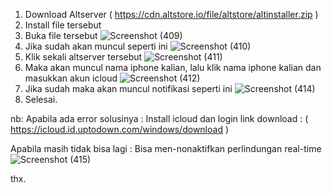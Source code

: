 1. Download Altserver ( https://cdn.altstore.io/file/altstore/altinstaller.zip )
2. Install file tersebut
3. Buka file tersebut ![Screenshot (409)](https://github.com/MBAH-MENETTT/TUTOR-INSTALL-APP-ILEGAL-IPHONE/assets/141905003/c3f36a34-cd64-427a-b1b5-266d6aca923f)
4. Jika sudah akan muncul seperti ini ![Screenshot (410)](https://github.com/MBAH-MENETTT/TUTOR-INSTALL-APP-ILEGAL-IPHONE/assets/141905003/2798e400-4ddc-4a71-8824-90fe3f7f991f)
5. Klik sekali altserver tersebut ![Screenshot (411)](https://github.com/MBAH-MENETTT/TUTOR-INSTALL-APP-ILEGAL-IPHONE/assets/141905003/88521c78-e320-4a6b-a9a1-be2f40a380ce)
6. Maka akan muncul nama iphone kalian, lalu klik nama iphone kalian dan masukkan akun icloud ![Screenshot (412)](https://github.com/MBAH-MENETTT/TUTOR-INSTALL-APP-ILEGAL-IPHONE/assets/141905003/ad537ec3-dfb4-446f-b362-05d04e4dadbb)
7. Jika sudah maka akan muncul notifikasi seperti ini ![Screenshot (414)](https://github.com/MBAH-MENETTT/TUTOR-INSTALL-APP-ILEGAL-IPHONE/assets/141905003/36390062-2cfd-4a1c-a05b-e7ce7a3ba1e4)
8. Selesai.


nb: Apabila ada error solusinya :
Install icloud dan login   link download : ( https://icloud.id.uptodown.com/windows/download )

Apabila masih tidak bisa lagi :
Bisa men-nonaktifkan perlindungan real-time ![Screenshot (415)](https://github.com/MBAH-MENETTT/TUTOR-INSTALL-APP-ILEGAL-IPHONE/assets/141905003/2c816ad1-bbf7-45a5-8ad7-0a4f849d884a)

thx.
